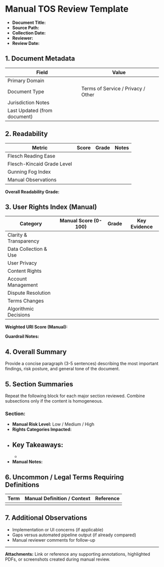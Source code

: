 # Manual TOS Review Template

- **Document Title:** 
- **Source Path:** 
- **Collection Date:** 
- **Reviewer:** 
- **Review Date:** 

## 1. Document Metadata

| Field | Value |
| --- | --- |
| Primary Domain |  |
| Document Type | Terms of Service / Privacy / Other |
| Jurisdiction Notes |  |
| Last Updated (from document) |  |

## 2. Readability

| Metric | Score | Grade | Notes |
| --- | --- | --- | --- |
| Flesch Reading Ease |  |  |  |
| Flesch-Kincaid Grade Level |  |  |  |
| Gunning Fog Index |  |  |  |
| Manual Observations |  |  |  |

**Overall Readability Grade:** 

## 3. User Rights Index (Manual)

| Category | Manual Score (0-100) | Grade | Key Evidence |
| --- | --- | --- | --- |
| Clarity & Transparency |  |  |  |
| Data Collection & Use |  |  |  |
| User Privacy |  |  |  |
| Content Rights |  |  |  |
| Account Management |  |  |  |
| Dispute Resolution |  |  |  |
| Terms Changes |  |  |  |
| Algorithmic Decisions |  |  |  |

**Weighted URI Score (Manual):** 

**Guardrail Notes:** 

## 4. Overall Summary

Provide a concise paragraph (3-5 sentences) describing the most important findings, risk posture, and general tone of the document.

## 5. Section Summaries

Repeat the following block for each major section reviewed. Combine subsections only if the content is homogeneous.

### Section: 
- **Manual Risk Level:** Low / Medium / High
- **Rights Categories Impacted:** 
- **Key Takeaways:** 
  - 
  - 
- **Manual Notes:** 

## 6. Uncommon / Legal Terms Requiring Definitions

| Term | Manual Definition / Context | Reference |
| --- | --- | --- |
|  |  |  |

## 7. Additional Observations

- Implementation or UI concerns (if applicable)
- Gaps versus automated pipeline output (if already compared)
- Manual reviewer comments for follow-up

---

**Attachments:** Link or reference any supporting annotations, highlighted PDFs, or screenshots created during manual review.
